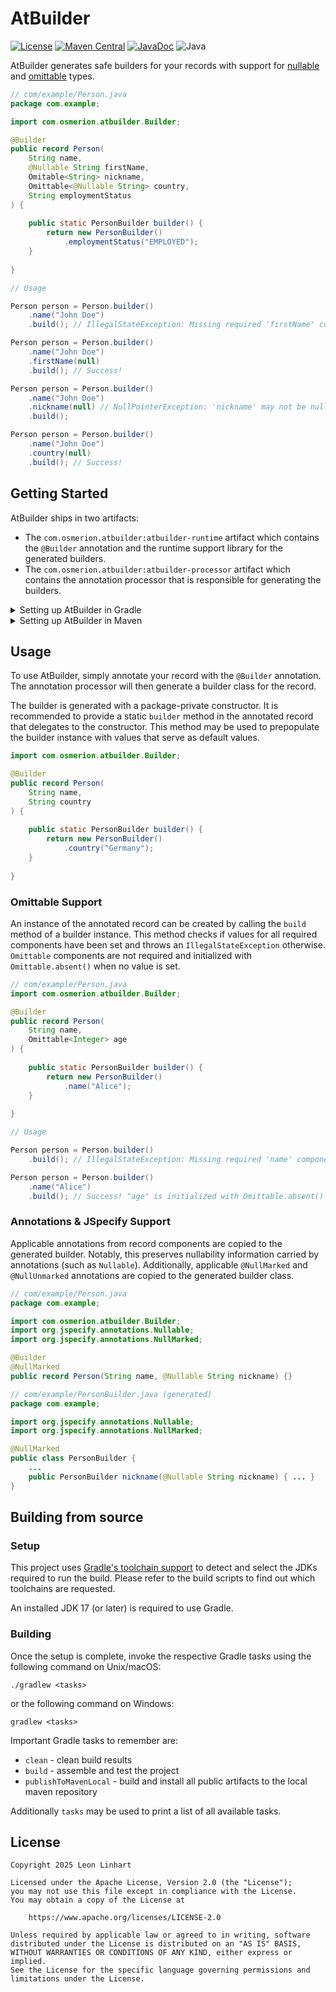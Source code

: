# AtBuilder

[![License](https://img.shields.io/badge/license-Apache%202.0-yellowgreen.svg?style=for-the-badge&label=License)](https://github.com/Osmerion/AtBuilder/blob/master/LICENSE)
[![Maven Central](https://img.shields.io/maven-central/v/com.osmerion.atbuilder/atbuilder-runtime.svg?style=for-the-badge&label=Maven%20Central)](https://maven-badges.herokuapp.com/maven-central/com.osmerion.atbuilder/atbuilder-runtime)
[![JavaDoc](https://img.shields.io/maven-central/v/com.osmerion.atbuilder/atbuilder-runtime.svg?style=for-the-badge&label=JavaDoc&color=blue)](https://javadoc.io/doc/com.osmerion.atbuilder/atbuilder-runtime)
![Java](https://img.shields.io/badge/Java-17-green.svg?style=for-the-badge&color=b07219&logo=Java)

AtBuilder generates safe builders for your records with support for [nullable](https://jspecify.dev/)
and [omittable](https://github.com/Osmerion/Omittable) types.

```java
// com/example/Person.java
package com.example;

import com.osmerion.atbuilder.Builder;

@Builder
public record Person(
    String name,
    @Nullable String firstName,
    Omitable<String> nickname,
    Omittable<@Nullable String> country,
    String employmentStatus
) {
    
    public static PersonBuilder builder() {
        return new PersonBuilder()
            .employmentStatus("EMPLOYED");
    }
    
}

// Usage

Person person = Person.builder()
    .name("John Doe")
    .build(); // IllegalStateException: Missing required 'firstName' component 

Person person = Person.builder()
    .name("John Doe")
    .firstName(null)
    .build(); // Success!

Person person = Person.builder()
    .name("John Doe")
    .nickname(null) // NullPointerException: 'nickname' may not be null
    .build();

Person person = Person.builder()
    .name("John Doe")
    .country(null)
    .build(); // Success!
```


## Getting Started

AtBuilder ships in two artifacts:

- The `com.osmerion.atbuilder:atbuilder-runtime` artifact which contains the
  `@Builder` annotation and the runtime support library for the generated
  builders.
- The `com.osmerion.atbuilder:atbuilder-processor` artifact which contains the
  annotation processor that is responsible for generating the builders.

<details>
<summary>Setting up AtBuilder in Gradle</summary>

When using Gradle, the dependencies can simply be added to the respective configurations:

```kotlin
dependencies {
    implementation("com.osmerion.atbuilder:atbuilder-runtime:<version>")
    annotationProcessor("com.osmerion.atbuilder:atbuilder-processor:<version>")
}
```
</details>

<details>
<summary>Setting up AtBuilder in Maven</summary>

When using Maven, the `maven-compiler-plugin` needs to be configured to use the annotation processor:

```xml
<pluginManagement>
  <plugins>
    <plugin>
      <groupId>org.apache.maven.plugins</groupId>
      <artifactId>maven-compiler-plugin</artifactId>
      <version>${version}</version>
      <configuration>
        <annotationProcessorPaths>
          <annotationProcessorPath>
            <groupId>com.osmerion</groupId>
            <artifactId>atbuilder-processor</artifactId>
            <version>${version}</version>
          </annotationProcessorPath>
        </annotationProcessorPaths>
      </configuration>
    </plugin>
  </plugins>
</pluginManagement>
<dependencies>
  <dependency>
    <groupId>com.osmerion.atbuilder</groupId>
    <artifactId>atbuilder-runtime</artifactId>
    <version>${version}</version>
  </dependency>
</dependencies>
```
</details>


## Usage

To use AtBuilder, simply annotate your record with the `@Builder` annotation.
The annotation processor will then generate a builder class for the record.

The builder is generated with a package-private constructor. It is recommended
to provide a static `builder` method in the annotated record that delegates to
the constructor. This method may be used to prepopulate the builder instance with
values that serve as default values.

```java
import com.osmerion.atbuilder.Builder;

@Builder
public record Person(
    String name,
    String country
) {
    
    public static PersonBuilder builder() {
        return new PersonBuilder()
            .country("Germany");
    }
    
}
```

### Omittable Support

An instance of the annotated record can be created by calling the `build` method
of a builder instance. This method checks if values for all required components
have been set and throws an `IllegalStateException` otherwise. `Omittable`
components are not required and initialized with `Omittable.absent()` when no
value is set.

```java
// com/example/Person.java
import com.osmerion.atbuilder.Builder;

@Builder
public record Person(
    String name,
    Omittable<Integer> age
) {
    
    public static PersonBuilder builder() {
        return new PersonBuilder()
            .name("Alice");
    }
    
}

// Usage

Person person = Person.builder()
    .build(); // IllegalStateException: Missing required 'name' component

Person person = Person.builder()
    .name("Alice")
    .build(); // Success! "age" is initialized with Omittable.absent()
```


### Annotations & JSpecify Support

Applicable annotations from record components are copied to the generated
builder. Notably, this preserves nullability information carried by annotations
(such as `Nullable`). Additionally, applicable `@NullMarked` and `@NullUnmarked`
annotations are copied to the generated builder class.


```java
// com/example/Person.java
package com.example;

import com.osmerion.atbuilder.Builder;
import org.jspecify.annotations.Nullable;
import org.jspecify.annotations.NullMarked;

@Builder
@NullMarked
public record Person(String name, @Nullable String nickname) {}

// com/example/PersonBuilder.java (generated)
package com.example;

import org.jspecify.annotations.Nullable;
import org.jspecify.annotations.NullMarked;

@NullMarked
public class PersonBuilder {
    ...
    public PersonBuilder nickname(@Nullable String nickname) { ... }
}
```


## Building from source

### Setup

This project uses [Gradle's toolchain support](https://docs.gradle.org/current/userguide/toolchains.html)
to detect and select the JDKs required to run the build. Please refer to the
build scripts to find out which toolchains are requested.

An installed JDK 17 (or later) is required to use Gradle.

### Building

Once the setup is complete, invoke the respective Gradle tasks using the
following command on Unix/macOS:

    ./gradlew <tasks>

or the following command on Windows:

    gradlew <tasks>

Important Gradle tasks to remember are:
- `clean`                   - clean build results
- `build`                   - assemble and test the project
- `publishToMavenLocal`     - build and install all public artifacts to the
                              local maven repository

Additionally `tasks` may be used to print a list of all available tasks.


## License

```
Copyright 2025 Leon Linhart

Licensed under the Apache License, Version 2.0 (the "License");
you may not use this file except in compliance with the License.
You may obtain a copy of the License at

    https://www.apache.org/licenses/LICENSE-2.0

Unless required by applicable law or agreed to in writing, software
distributed under the License is distributed on an "AS IS" BASIS,
WITHOUT WARRANTIES OR CONDITIONS OF ANY KIND, either express or implied.
See the License for the specific language governing permissions and
limitations under the License.
```
